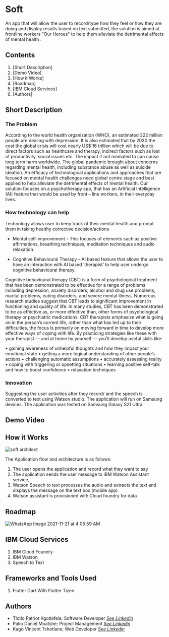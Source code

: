 # Soft
An app that will allow the user to record/type how they feel or how they are doing and display results based on text submitted, the solution is aimed at frontline workers "Our Heroes" to help them alleviate the detrimental effects of mental health .

## Contents
1. [Short Description]
2. [Demo Video]
3. [How it Works]
4. [Roadmap]
5. [IBM Cloud Services]
6. [Authors]

## Short Description
### The Problem
According to the world health organization (WHO), an estimated 322 million people are
dealing with depression. It is also estimated that by 2030 the cost the global crisis will cost
nearly US$ 16 trillion which will be due to direct factors such as healthcare and therapy,
indirect factors such as lost of productivity, social issues etc. The impact if not mediated to can
cause long term harm worldwide. The global pandemic brought about concerns regarding
mental health, including substance abuse as well as suicide ideation. An efficacy of
technological applications and approaches that are focused on mental health challenges need
global centre stage and best applied to help alleviate the detrimental effects of mental health.
Our solution focuses on a psychotherapy app, that has an Artificial Intelligence (AI) feature
that would be used by front – line workers, in their everyday lives.

### How technology can help
Technology allows user to keep track of their mental health and prompt them in taking healthy
corrective decision/actions

- Mental self-improvement – This focuses of elements such as positive affirmations,
breathing techniques, meditation techniques and audio relaxation.

- Cognitive Behavioural Therapy – AI based feature that allows the user to have an
interaction with AI based ‘therapist’ to help user undergo cognitive behavioural therapy.

Cognitive behavioural therapy (CBT) is a form of psychological treatment that has been
demonstrated to be effective for a range of problems including depression, anxiety disorders,
alcohol and drug use problems, marital problems, eating disorders, and severe mental illness.
Numerous research studies suggest that CBT leads to significant improvement in functioning
and quality of life. In many studies, CBT has been demonstrated to be as effective as, or more
effective than, other forms of psychological therapy or psychiatric medications.
CBT therapists emphasize what is going on in the person’s current life, rather than what has
led up to their difficulties, the focus is primarily on moving forward in time to develop more
effective ways of coping with life.
By practicing strategies like these with your therapist — and at home by yourself — you’ll
develop useful skills like:

• gaining awareness of unhelpful thoughts and how they impact your emotional state
• getting a more logical understanding of other people’s actions
• challenging automatic assumptions
• accurately assessing reality
• coping with triggering or upsetting situations
• learning positive self-talk and how to boost confidence
• relaxation techniques

### Innovation
Suggesting the user activities after they record/ and the speech is converted to text using Watson studio.
The application will run on Samsung devices. The application was tested on Samsung Galaxy S21 Ultra

## Demo Video

## How it Works
![soft architect](https://user-images.githubusercontent.com/51744364/142750392-441c593c-365a-44a0-b4a8-2b00699ec5b1.png)


The Application flow and architecture is as follows:
1. The user opens the application and record what they want to say
2. The application sends the user message to IBM Watson Assistant service,
3. Watson Speech to text processes the audio and extracts the text and displays the
message on the text box (mobile app)
4. Watson assistant is provisioned with Cloud foundry for data

## Roadmap
![WhatsApp Image 2021-11-21 at 4 05 59 AM](https://user-images.githubusercontent.com/51744364/142750302-3ca3a766-9af2-46a7-9179-dce2017a23b0.jpeg)

## IBM Cloud Services

1. IBM Cloud Foundry
2. IBM Watson
3. Speech to Text

## Frameworks and Tools Used

1. Flutter Dart  With
   Flutter Tizen
   
## Authors
- Tlotlo Patriot Kgotlafela; Software Developer [*See Linkedin*](https://www.linkedin.com/in/tlotlopkgotlafela/)
- Pako Daniel Moatshe; Project Management [*See Linkedin*](https://www.linkedin.com/in/pako-moatshe-94b93216a/)
- Kago Vincent Tshotlane; Web Developer [*See Linkedin*](https://www.linkedin.com/in/kago-vincent-tshotlane-943b89218/)



